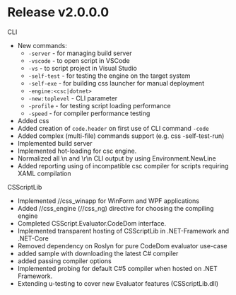 # Release v2.0.0.0

CLI
- New commands:
	- `-server` - for managing build server 
	- `-vscode` - to open script in VSCode
	- `-vs` - to script project in Visual Studio
	- `-self-test` - for testing the engine on the target system
	- `-self-exe` - for building css launcher for manual deployment
	- `-engine:<csc|dotnet>`
	- `-new:toplevel` - CLI parameter
	- `-profile` - for testing script loading performance
	- `-speed` - for compiler performance testing
- Added css 
- Added creation of `code.header` on first use of CLI command `-code`
- Added complex (multi-file) commands support (e.g. css -self-test-run)
- Implemented build server
- Implemented hot-loading for csc engine.
- Normalized all \n and \r\n CLI output by using Environment.NewLine
- Added reporting using of incompatible csc compiler for scripts requiring XAML compilation  

CSScriptLib
- Implemented //css_winapp for WinForm and WPF applications
- Added //css_engine (//css_ng) directive for choosing the compiling engine
- Completed CSScript.Evaluator.CodeDom interface.
- Implemented transparent hosting of CSScriptLib in .NET-Framework and .NET-Core
- Removed dependency on Roslyn for pure CodeDom evaluator use-case
- added sample with downloading the latest C# compiler
- added passing compiler options
- Implemented probing for default C#5 compiler when hosted on .NET Framework.
- Extending u-testing to cover new Evaluator features (CSScriptLib.dll)
